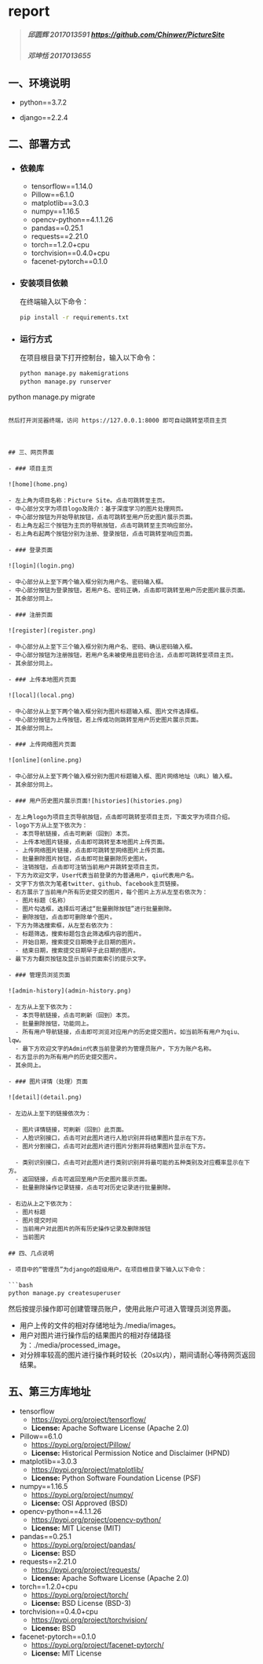 # report

> ##### 邱圆辉 	2017013591 https://github.com/Chinwer/PictureSite
>
> ##### 邓坤恬	2017013655

## 一、环境说明

- python==3.7.2

- django==2.2.4

## 二、部署方式

- ### 依赖库

  - tensorflow==1.14.0
  - Pillow==6.1.0
  - matplotlib==3.0.3
  - numpy==1.16.5
  - opencv-python==4.1.1.26
  - pandas==0.25.1
  - requests==2.21.0
  - torch==1.2.0+cpu
  - torchvision==0.4.0+cpu
  - facenet-pytorch==0.1.0

- ### 安装项目依赖

  在终端输入以下命令：

  ```bash
  pip install -r requirements.txt
  ```

- ### 运行方式

  在项目根目录下打开控制台，输入以下命令：

  ```bash
  python manage.py makemigrations
  python manage.py runserver
python manage.py migrate
  ```

  然后打开浏览器终端，访问 https://127.0.0.1:8000 即可自动跳转至项目主页
  
  

## 三、网页界面

- ### 项目主页

  ![home](home.png)

  - 左上角为项目名称：Picture Site。点击可跳转至主页。
  - 中心部分文字为项目logo及简介：基于深度学习的图片处理网页。
  - 中心部分按钮为开始导航按钮，点击可跳转至用户历史图片展示页面。
  - 右上角左起三个按钮为主页的导航按钮，点击可跳转至主页响应部分。
  - 右上角右起两个按钮分别为注册、登录按钮，点击可跳转至响应页面。

- ### 登录页面

  ![login](login.png)

  - 中心部分从上至下两个输入框分别为用户名、密码输入框。
  - 中心部分按钮为登录按钮，若用户名、密码正确，点击即可跳转至用户历史图片展示页面。
  - 其余部分同上。

- ### 注册页面

  ![register](register.png)

  - 中心部分从上至下三个输入框分别为用户名、密码、确认密码输入框。
  - 中心部分按钮为注册按钮，若用户名未被使用且密码合法，点击即可跳转至项目主页。
  - 其余部分同上。

- ### 上传本地图片页面

  ![local](local.png)

  - 中心部分从上至下两个输入框分别为图片标题输入框、图片文件选择框。
  - 中心部分按钮为上传按钮，若上传成功则跳转至用户历史图片展示页面。
  - 其余部分同上。

- ### 上传网络图片页面

  ![online](online.png)

  - 中心部分从上至下两个输入框分别为图片标题输入框、图片网络地址（URL）输入框。
  - 其余部分同上。

- ### 用户历史图片展示页面![histories](histories.png)

  - 左上角logo为项目主页导航按钮，点击即可跳转至项目主页，下面文字为项目介绍。
  - logo下方从上至下依次为：
    - 本页导航链接，点击可刷新（回到）本页。
    - 上传本地图片链接，点击即可跳转至本地图片上传页面。
    - 上传网络图片链接，点击即可跳转至网络图片上传页面。
    - 批量删除图片按钮，点击即可批量删除历史图片。
    - 注销按钮，点击即可注销当前用户并跳转至项目主页。
  - 下方为欢迎文字，User代表当前登录的为普通用户，qiu代表用户名。
  - 文字下方依次为笔者twitter、github、facebook主页链接。
  - 右方展示了当前用户所有历史提交的图片，每个图片上方从左至右依次为：
    - 图片标题（名称）
    - 图片勾选框，选择后可通过“批量删除按钮”进行批量删除。
    - 删除按钮，点击即可删除单个图片。
  - 下方为筛选搜索框，从左至右依次为：
    - 标题筛选，搜索标题包含此筛选框内容的图片。
    - 开始日期，搜索提交日期晚于此日期的图片。
    - 结束日期，搜索提交日期早于此日期的图片。
  - 最下方为翻页按钮及显示当前页面索引的提示文字。

- ### 管理员浏览页面

  ![admin-history](admin-history.png)

  - 左方从上至下依次为：
    - 本页导航链接，点击可刷新（回到）本页。
    - 批量删除按钮，功能同上。
    - 所有用户导航链接，点击即可浏览对应用户的历史提交图片。如当前所有用户为qiu、lqw。
    - 最下方欢迎文字的Admin代表当前登录的为管理员账户，下方为账户名称。
  - 右方显示的为所有用户的历史提交图片。
  - 其余同上。

- ### 图片详情（处理）页面

  ![detail](detail.png)

  - 左边从上至下的链接依次为：

    - 图片详情链接，可刷新（回到）此页面。
    - 人脸识别接口，点击可对此图片进行人脸识别并将结果图片显示在下方。
    - 图片分割接口，点击可对此图片进行图片分割并将结果图片显示在下方。

    - 类别识别接口，点击可对此图片进行类别识别并将最可能的五种类别及对应概率显示在下方。
    - 返回链接，点击可返回至用户历史图片展示页面。
    - 批量删除操作记录链接，点击可对历史记录进行批量删除。

  - 右边从上之下依次为：
    - 图片标题
    - 图片提交时间
    - 当前用户对此图片的所有历史操作记录及删除按钮
    - 当前图片

## 四、几点说明

- 项目中的“管理员”为django的超级用户。在项目根目录下输入以下命令：

  ```bash
  python manage.py createsuperuser
  ```

  然后按提示操作即可创建管理员账户，使用此账户可进入管理员浏览界面。

- 用户上传的文件的相对存储地址为./media/images。
- 用户对图片进行操作后的结果图片的相对存储路径为：./media/processed_image。
- 对分辨率较高的图片进行操作耗时较长（20s以内），期间请耐心等待网页返回结果。

## 五、第三方库地址

- tensorflow 
  - https://pypi.org/project/tensorflow/
  - **License:** Apache Software License (Apache 2.0)
- Pillow==6.1.0
  - https://pypi.org/project/Pillow/
  - **License:** Historical Permission Notice and Disclaimer (HPND)
- matplotlib==3.0.3
  - https://pypi.org/project/matplotlib/
  - **License:** Python Software Foundation License (PSF)
- numpy==1.16.5
  - https://pypi.org/project/numpy/
  - **License:** OSI Approved (BSD)
- opencv-python==4.1.1.26
  - https://pypi.org/project/opencv-python/
  - **License:** MIT License (MIT)
- pandas==0.25.1
  - https://pypi.org/project/pandas/
  - **License:** BSD
- requests==2.21.0
  - https://pypi.org/project/requests/
  - **License:** Apache Software License (Apache 2.0)
- torch==1.2.0+cpu
  - https://pypi.org/project/torch/
  - **License:** BSD License (BSD-3)
- torchvision==0.4.0+cpu
  - https://pypi.org/project/torchvision/
  - **License:** BSD
- facenet-pytorch==0.1.0
  - https://pypi.org/project/facenet-pytorch/
  - **License:** MIT License

